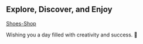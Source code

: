 <h2>Explore, Discover, and Enjoy</h2>
    <a href="http://jonna-website.free.nf/" target="_blank">Shoes-Shop</a>
    <p>Wishing you a day filled with creativity and success. 🌈</p>
